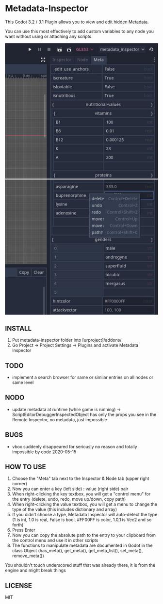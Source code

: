Metadata-Inspector
==================

This Godot 3.2 / 3.1 Plugin allows you to view and edit hidden Metadata.

You can use this most effectively to add custom variables to any node you want without using or attaching any scripts.


[![demo1](delme/demo1.jpg)](#) [![demo2](delme/demo2.jpg)](#)

INSTALL
-------

1. Put metadata-inspector folder into [urproject]/addons/
2. Go Project -> Project Settings -> Plugins and activate Metadata Inspector

TODO
----
- implement a search browser for same or similar entries on all nodes or same level

NODO
----
- update metadata at runtime (while game is running) -> ScriptEditorDebuggerInspectedObject has only the props you see in the Remote Inspector, no metadata, just impossible

BUGS
----
- vbox suddenly disappeared for seriously no reason and totally impossible by code 2020-05-15

HOW TO USE
----------

1. Choose the "Meta" tab next to the Inspector & Node tab (upper right corner)
2. Now you can enter a key (left side) : value (right side) pair 
3. When right-clicking the key textbox, you will get a "control menu" for the entry (delete, undo, redo, move up/down, copy path)
4. When right-clicking the value textbox, you will get a menu to change the type of the value (this includes dictionary and array)
5. If you didn't choose a type, Metadata Inspector will auto-detect the type (1 is int, 1.0 is real, False is bool, #FF00FF is color, 1.0,1 is Vec2 and so forth)
6. Press Enter
7. Now you can copy the absolute path to the entry to your clipboard from the control menu and use it in other scripts
8. The functions to manipulate metadata are documented in Godot in the class Object (has_meta(), get_meta(), get_meta_list(), set_meta(), remove_meta())

You shouldn't touch underscored stuff that was already there, it is from the engine and might break things


LICENSE
-------
MIT
